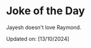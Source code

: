 # Joke of the Day

<!-- #joke -->
Jayesh doesn't love Raymond.

Updated on: [13/10/2024]
<!-- #jokeEnd -->